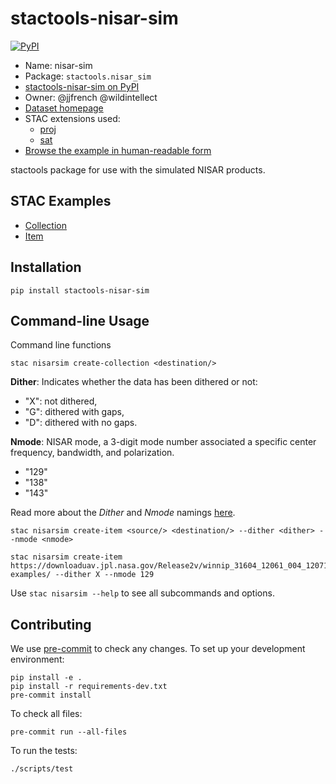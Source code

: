 # stactools-nisar-sim

[![PyPI](https://img.shields.io/pypi/v/stactools-nisar-sim)](https://pypi.org/project/stactools-nisar-sim/)

- Name: nisar-sim
- Package: `stactools.nisar_sim`
- [stactools-nisar-sim on PyPI](https://pypi.org/project/stactools-nisar-sim/)
- Owner: @jjfrench @wildintellect
- [Dataset homepage](https://uavsar.jpl.nasa.gov/science/documents/nisar-sample-products.html)
- STAC extensions used:
  - [proj](https://github.com/stac-extensions/projection/)
  - [sat](https://github.com/stac-extensions/sat)
- [Browse the example in human-readable form](https://radiantearth.github.io/stac-browser/#/external/raw.githubusercontent.com/stactools-packages/nisar-sim/main/examples/collection.json)

stactools package for use with the simulated NISAR products.

## STAC Examples

- [Collection](examples/collection.json)
- [Item](examples/winnip_31604_12061_004_120717_L090_CX_07/winnip_31604_12061_004_120717_L090_CX_07.json)

## Installation

```shell
pip install stactools-nisar-sim
```

## Command-line Usage

Command line functions

```shell
stac nisarsim create-collection <destination/>
```

**Dither**: Indicates whether the data has been dithered or not:

- "X": not dithered,
- "G": dithered with gaps,
- "D": dithered with no gaps.

**Nmode**: NISAR mode, a 3-digit mode number associated a specific center
  frequency, bandwidth, and polarization.

- "129"
- "138"
- "143"

Read more about the _Dither_ and _Nmode_ namings [here](https://uavsar.jpl.nasa.gov/science/documents/nisar-sample-products.html#Product%20Description:~:text=about%20dithered%20products.-,Naming%20Convention,-The%20simulated%20NISAR).

```shell
stac nisarsim create-item <source/> <destination/> --dither <dither> --nmode <nmode>

stac nisarsim create-item
https://downloaduav.jpl.nasa.gov/Release2v/winnip_31604_12061_004_120717_L090_CX_07/
examples/ --dither X --nmode 129
```

Use `stac nisarsim --help` to see all subcommands and options.

## Contributing

We use [pre-commit](https://pre-commit.com/) to check any changes.
To set up your development environment:

```shell
pip install -e .
pip install -r requirements-dev.txt
pre-commit install
```

To check all files:

```shell
pre-commit run --all-files
```

To run the tests:

```shell
./scripts/test
```
